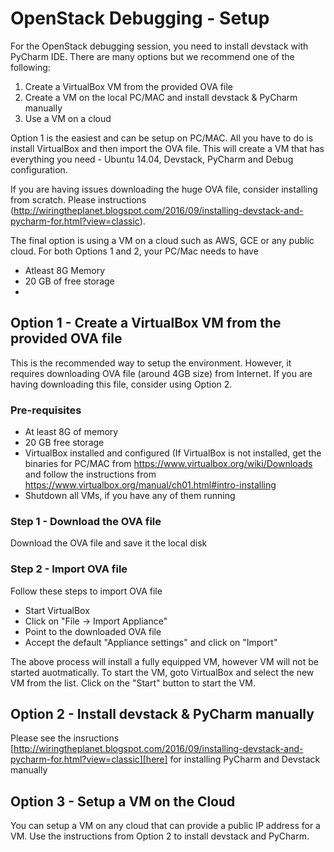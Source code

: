 # OpenStack Debugging - Setup

For the OpenStack debugging session, you need to install devstack with PyCharm IDE. There are many options but we recommend one of the following:

1. Create a VirtualBox VM from the provided OVA file
2. Create a VM on the local PC/MAC and install devstack & PyCharm manually
3. Use a VM on a cloud

Option 1 is the easiest and can be setup on PC/MAC. All you have to do is install VirtualBox and then import the OVA file. This will create a VM that has everything you need - Ubuntu 14.04, Devstack, PyCharm and Debug configuration.

If you are having issues downloading the huge OVA file, consider installing from scratch. Please instructions (http://wiringtheplanet.blogspot.com/2016/09/installing-devstack-and-pycharm-for.html?view=classic).

The final option is using a VM on a cloud such as AWS, GCE or any public cloud.
For both Options 1 and 2, your PC/Mac needs to have 
* Atleast 8G Memory
* 20 GB of free storage
* 
## Option 1 - Create a VirtualBox VM from the provided OVA file
This is the recommended way to setup the environment. However, it requires downloading OVA file (around 4GB size) from Internet. If you are having downloading this file, consider using Option 2.

### Pre-requisites
* At least 8G of memory
* 20 GB free storage
* VirtualBox installed and configured (If VirtualBox is not installed, get the binaries for PC/MAC from https://www.virtualbox.org/wiki/Downloads and follow the instructions from https://www.virtualbox.org/manual/ch01.html#intro-installing
* Shutdown all VMs, if you have any of them running

### Step 1 - Download the OVA file
Download the OVA file and save it the local disk

### Step 2 - Import OVA file
Follow these steps to import OVA file
* Start VirtualBox
* Click on "File -> Import Appliance"
* Point to the downloaded OVA file
* Accept the default "Appliance settings" and click on "Import"

The above process will install a fully equipped VM, however VM will not be started auotmatically. 
To start the VM, goto VirtualBox and select the new VM from the list. Click on the "Start" button to start the VM.

## Option 2 - Install devstack & PyCharm manually
Please see the insructions [http://wiringtheplanet.blogspot.com/2016/09/installing-devstack-and-pycharm-for.html?view=classic][here] for installing PyCharm and Devstack manually

## Option 3 - Setup a VM on the Cloud
You can setup a VM on any cloud that can provide a public IP address for a VM. Use the instructions from Option 2 to install devstack and PyCharm.



